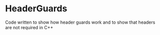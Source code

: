 # HeaderGuards
Code written to show how header guards work and to show that headers are not required in C++
